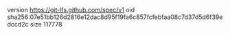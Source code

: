 version https://git-lfs.github.com/spec/v1
oid sha256:07e51bb126d2816e12dac8d95f19fa6c857fcfebfaa08c7d37d5d6f39edccd2c
size 117778
